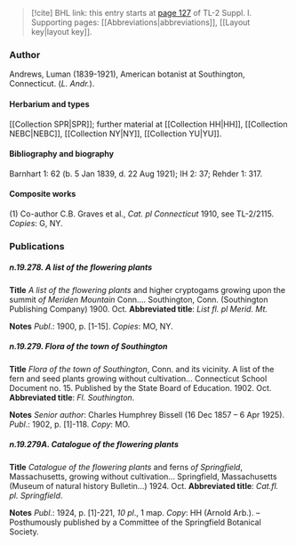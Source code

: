 > [!cite] BHL link: this entry starts at [page 127](https://www.biodiversitylibrary.org/item/103858#page/139/mode/1up) of TL-2 Suppl. I.
> Supporting pages: [[Abbreviations|abbreviations]], [[Layout key|layout key]].

### Author

Andrews, Luman (1839-1921), American botanist at Southington, Connecticut. (*L. Andr.*).

#### Herbarium and types

[[Collection SPR|SPR]]; further material at [[Collection HH|HH]], [[Collection NEBC|NEBC]], [[Collection NY|NY]], [[Collection YU|YU]].

#### Bibliography and biography

Barnhart 1: 62 (b. 5 Jan 1839, d. 22 Aug 1921); IH 2: 37; Rehder 1: 317.

#### Composite works

(1) Co-author C.B. Graves et al., *Cat. pl Connecticut* 1910, see TL-2/2115. *Copies*: G, NY.

### Publications

##### n.19.278. A list of the flowering plants

**Title**
*A list of the flowering plants* and higher cryptogams growing upon the summit *of* *Meriden Mountain* Conn.... Southington, Conn. (Southington Publishing Company) 1900. Oct.
**Abbreviated title**: *List fl. pl Merid. Mt.*

**Notes**
*Publ*.: 1900, p. \[1-15\]. *Copies*: MO, NY.

##### n.19.279. Flora of the town of Southington

**Title**
*Flora of the town of Southington*, Conn. and its vicinity. A list of the fern and seed plants growing without cultivation... Connecticut School Document no. 15. Published by the State Board of Education. 1902. Oct.
**Abbreviated title**: *Fl. Southington*.

**Notes**
*Senior author*: Charles Humphrey Bissell (16 Dec 1857 – 6 Apr 1925).
*Publ*.: 1902, p. \[1\]-118. *Copy*: MO.

##### n.19.279A. Catalogue of the flowering plants

**Title**
*Catalogue of the flowering plants* and ferns *of Springfield*, Massachusetts, growing without cultivation... Springfield, Massachusetts (Museum of natural history Bulletin...) 1924. Oct.
**Abbreviated title**: *Cat.fl. pl. Springfield*.

**Notes**
*Publ*.: 1924, p. \[1\]-221, *10 pl*., 1 map. *Copy*: HH (Arnold Arb.). – Posthumously published by a Committee of the Springfield Botanical Society.

